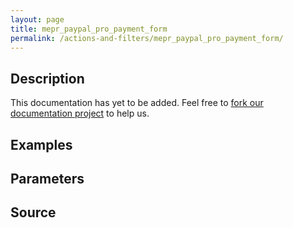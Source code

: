 ```yaml
---
layout: page
title: mepr_paypal_pro_payment_form
permalink: /actions-and-filters/mepr_paypal_pro_payment_form/
---
```


## Description

This documentation has yet to be added. Feel free to [fork our documentation project](https://github.com/caseproof/memberpress-docs) to help us.

## Examples


## Parameters


## Source

